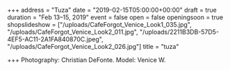 +++
address = "Tuza"
date = "2019-02-15T05:00:00+00:00"
draft = true
duration = "Feb 13–15, 2019"
event = false
open = false
openingsoon = true
shopslideshow = ["/uploads/CafeForgot_Venice_Look1_035.jpg", "/uploads/CafeForgot_Venice_Look2_011.jpg", "/uploads/2211B3DB-57D5-4EF5-AC11-2A1FA840870C.jpeg", "/uploads/CafeForgot_Venice_Look2_026.jpg"]
title = "tuza"

+++
Photography: Christian DeFonte. Model: Venice W. 